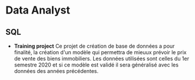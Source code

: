 # Data Analyst
## SQL
* **Training project**
Ce projet de création de base de données a pour finalité, la création d'un modèle qui permettra de mieuux prévoir le prix de vente des biens immobiliers. Les données utilisées sont celles du 1er semestre 2020 et si ce modèle est validé il sera généralisé avec les données des années précédentes.
